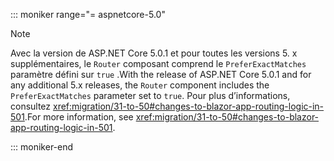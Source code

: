 ::: moniker range="= aspnetcore-5.0"

> [!NOTE]
> <span data-ttu-id="6273a-101">Avec la version de ASP.NET Core 5.0.1 et pour toutes les versions 5. x supplémentaires, le `Router` composant comprend le `PreferExactMatches` paramètre défini sur `true` .</span><span class="sxs-lookup"><span data-stu-id="6273a-101">With the release of ASP.NET Core 5.0.1 and for any additional 5.x releases, the `Router` component includes the `PreferExactMatches` parameter set to `true`.</span></span> <span data-ttu-id="6273a-102">Pour plus d’informations, consultez <xref:migration/31-to-50#changes-to-blazor-app-routing-logic-in-501>.</span><span class="sxs-lookup"><span data-stu-id="6273a-102">For more information, see <xref:migration/31-to-50#changes-to-blazor-app-routing-logic-in-501>.</span></span>

::: moniker-end
